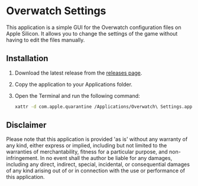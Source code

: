 # Overwatch Settings

This application is a simple GUI for the Overwatch configuration files on Apple Silicon. It allows you to change the settings of the game without having to edit the files manually.

## Installation

1. Download the latest release from the [releases page](https://github.com/Marqasa/overwatch-settings/releases).
2. Copy the application to your Applications folder.
3. Open the Terminal and run the following command:

   ```bash
   xattr -d com.apple.quarantine /Applications/Overwatch\ Settings.app
   ```

## Disclaimer

Please note that this application is provided 'as is' without any warranty of any kind, either express or implied, including but not limited to the warranties of merchantability, fitness for a particular purpose, and non-infringement. In no event shall the author be liable for any damages, including any direct, indirect, special, incidental, or consequential damages of any kind arising out of or in connection with the use or performance of this application.
